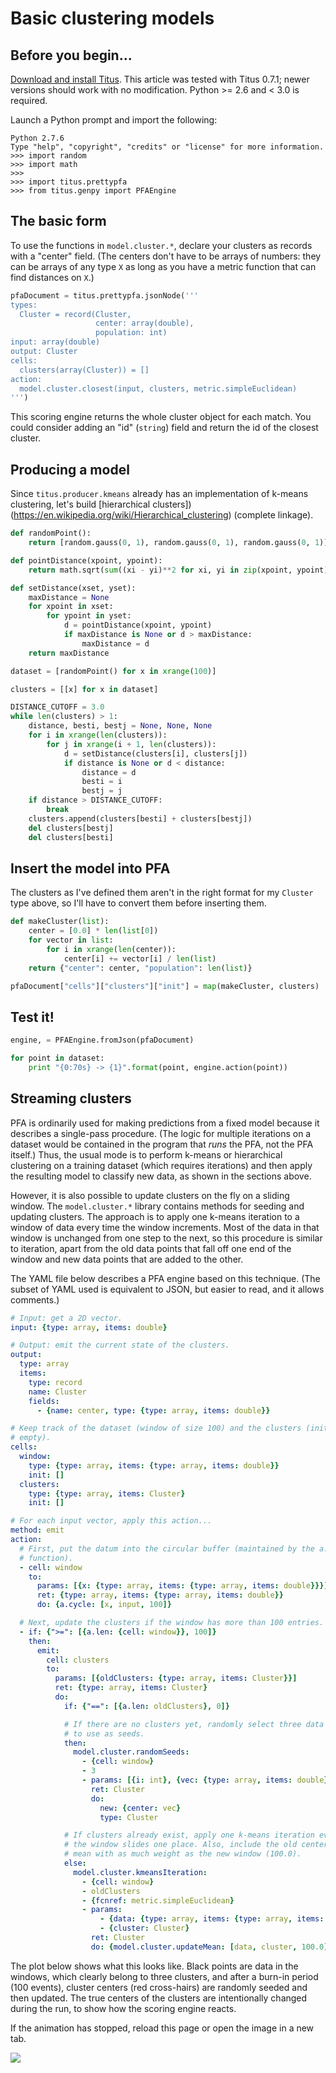# Basic clustering models

## Before you begin...

[Download and install Titus](Installation#case-4-you-want-to-install-titus-in-python).  This article was tested with Titus 0.7.1; newer versions should work with no modification.  Python >= 2.6 and < 3.0 is required.

Launch a Python prompt and import the following:

    Python 2.7.6
    Type "help", "copyright", "credits" or "license" for more information.
    >>> import random
    >>> import math
    >>> 
    >>> import titus.prettypfa
    >>> from titus.genpy import PFAEngine

## The basic form

To use the functions in `model.cluster.*`, declare your clusters as records with a "center" field. (The centers don't have to be arrays of numbers: they can be arrays of any type `X` as long as you have a metric function that can find distances on `X`.)

```python
pfaDocument = titus.prettypfa.jsonNode('''
types:
  Cluster = record(Cluster,
                   center: array(double),
                   population: int)
input: array(double)
output: Cluster
cells:
  clusters(array(Cluster)) = []
action:
  model.cluster.closest(input, clusters, metric.simpleEuclidean)
''')
```

This scoring engine returns the whole cluster object for each match. You could consider adding an "id" (`string`) field and return the id of the closest cluster.

## Producing a model

Since `titus.producer.kmeans` already has an implementation of k-means clustering, let's build [hierarchical clusters])(https://en.wikipedia.org/wiki/Hierarchical_clustering) (complete linkage).

```python
def randomPoint():
    return [random.gauss(0, 1), random.gauss(0, 1), random.gauss(0, 1)]

def pointDistance(xpoint, ypoint):
    return math.sqrt(sum((xi - yi)**2 for xi, yi in zip(xpoint, ypoint)))

def setDistance(xset, yset):
    maxDistance = None
    for xpoint in xset:
        for ypoint in yset:
            d = pointDistance(xpoint, ypoint)
            if maxDistance is None or d > maxDistance:
                maxDistance = d
    return maxDistance

dataset = [randomPoint() for x in xrange(100)]

clusters = [[x] for x in dataset]

DISTANCE_CUTOFF = 3.0
while len(clusters) > 1:
    distance, besti, bestj = None, None, None
    for i in xrange(len(clusters)):
        for j in xrange(i + 1, len(clusters)):
            d = setDistance(clusters[i], clusters[j])
            if distance is None or d < distance:
                distance = d
                besti = i
                bestj = j
    if distance > DISTANCE_CUTOFF:
        break
    clusters.append(clusters[besti] + clusters[bestj])
    del clusters[bestj]
    del clusters[besti]
```

## Insert the model into PFA

The clusters as I've defined them aren't in the right format for my `Cluster` type above, so I'll have to convert them before inserting them.

```python
def makeCluster(list):
    center = [0.0] * len(list[0])
    for vector in list:
        for i in xrange(len(center)):
            center[i] += vector[i] / len(list)
    return {"center": center, "population": len(list)}

pfaDocument["cells"]["clusters"]["init"] = map(makeCluster, clusters)
```

## Test it!

```python
engine, = PFAEngine.fromJson(pfaDocument)

for point in dataset:
    print "{0:70s} -> {1}".format(point, engine.action(point))
```

## Streaming clusters

PFA is ordinarily used for making predictions from a fixed model because it describes a single-pass procedure. (The logic for multiple iterations on a dataset would be contained in the program that _runs_ the PFA, not the PFA itself.) Thus, the usual mode is to perform k-means or hierarchical clustering on a training dataset (which requires iterations) and then apply the resulting model to classify new data, as shown in the sections above.

However, it is also possible to update clusters on the fly on a sliding window. The `model.cluster.*` library contains methods for seeding and updating clusters. The approach is to apply one k-means iteration to a window of data every time the window increments. Most of the data in that window is unchanged from one step to the next, so this procedure is similar to iteration, apart from the old data points that fall off one end of the window and new data points that are added to the other.

The YAML file below describes a PFA engine based on this technique. (The subset of YAML used is equivalent to JSON, but easier to read, and it allows comments.)

```yaml
# Input: get a 2D vector.
input: {type: array, items: double}

# Output: emit the current state of the clusters.
output:
  type: array
  items:
    type: record
    name: Cluster
    fields:
      - {name: center, type: {type: array, items: double}}

# Keep track of the dataset (window of size 100) and the clusters (initially
# empty).
cells:
  window:
    type: {type: array, items: {type: array, items: double}}
    init: []
  clusters:
    type: {type: array, items: Cluster}
    init: []

# For each input vector, apply this action...
method: emit
action:
  # First, put the datum into the circular buffer (maintained by the a.cycle
  # function).
  - cell: window
    to:
      params: [{x: {type: array, items: {type: array, items: double}}}]
      ret: {type: array, items: {type: array, items: double}}
      do: {a.cycle: [x, input, 100]}

  # Next, update the clusters if the window has more than 100 entries.
  - if: {">=": [{a.len: {cell: window}}, 100]}
    then:
      emit:
        cell: clusters
        to:
          params: [{oldClusters: {type: array, items: Cluster}}]
          ret: {type: array, items: Cluster}
          do:
            if: {"==": [{a.len: oldClusters}, 0]}

            # If there are no clusters yet, randomly select three data points
            # to use as seeds.
            then:
              model.cluster.randomSeeds:
                - {cell: window}
                - 3
                - params: [{i: int}, {vec: {type: array, items: double}}]
                  ret: Cluster
                  do:
                    new: {center: vec}
                    type: Cluster

            # If clusters already exist, apply one k-means iteration every time
            # the window slides one place. Also, include the old centers in the
            # mean with as much weight as the new window (100.0).
            else:
              model.cluster.kmeansIteration:
                - {cell: window}
                - oldClusters
                - {fcnref: metric.simpleEuclidean}
                - params:
                    - {data: {type: array, items: {type: array, items: double}}}
                    - {cluster: Cluster}
                  ret: Cluster
                  do: {model.cluster.updateMean: [data, cluster, 100.0]}
```

The plot below shows what this looks like. Black points are data in the windows, which clearly belong to three clusters, and after a burn-in period (100 events), cluster centers (red cross-hairs) are randomly seeded and then updated. The true centers of the clusters are intentionally changed during the run, to show how the scoring engine reacts.

If the animation has stopped, reload this page or open the image in a new tab.

<img src="https://github.com/opendatagroup/hadrian/wiki/images/streaming_clusters.gif">